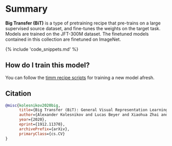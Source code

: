 # Summary

**Big Transfer (BiT)** is a type of pretraining recipe that pre-trains  on a large supervised source dataset, and fine-tunes the weights on the target task. Models are trained on the JFT-300M dataset. The finetuned models contained in this collection are finetuned on ImageNet.

{% include 'code_snippets.md' %}

## How do I train this model?

You can follow the [timm recipe scripts](https://rwightman.github.io/pytorch-image-models/scripts/) for training a new model afresh.

## Citation

```BibTeX
@misc{kolesnikov2020big,
      title={Big Transfer (BiT): General Visual Representation Learning}, 
      author={Alexander Kolesnikov and Lucas Beyer and Xiaohua Zhai and Joan Puigcerver and Jessica Yung and Sylvain Gelly and Neil Houlsby},
      year={2020},
      eprint={1912.11370},
      archivePrefix={arXiv},
      primaryClass={cs.CV}
}
```

<!--
Models:
- Name: resnetv2_152x4_bitm
  Metadata:
    Training Data:
    - ImageNet
    - JFT-300M
    Training Techniques:
    - Mixup
    - SGD with Momentum
    - Weight Decay
    Training Resources: Cloud TPUv3-512
    Architecture:
    - 1x1 Convolution
    - Bottleneck Residual Block
    - Convolution
    - Global Average Pooling
    - Group Normalization
    - Max Pooling
    - ReLU
    - Residual Block
    - Residual Connection
    - Softmax
    - Weight Standardization
    File Size: 3746270104
    Tasks:
    - Image Classification
    Training Time: ''
    ID: resnetv2_152x4_bitm
    Crop Pct: '1.0'
    Image Size: '480'
    Interpolation: bilinear
  Code: https://github.com/rwightman/pytorch-image-models/blob/b9843f954b0457af2db4f9dea41a8538f51f5d78/timm/models/resnetv2.py#L465
  Config: ''
  In Collection: Big Transfer
- Name: resnetv2_152x2_bitm
  Metadata:
    Training Data:
    - ImageNet
    - JFT-300M
    Training Techniques:
    - Mixup
    - SGD with Momentum
    - Weight Decay
    Training Resources: ''
    Architecture:
    - 1x1 Convolution
    - Bottleneck Residual Block
    - Convolution
    - Global Average Pooling
    - Group Normalization
    - Max Pooling
    - ReLU
    - Residual Block
    - Residual Connection
    - Softmax
    - Weight Standardization
    File Size: 945476668
    Tasks:
    - Image Classification
    Training Time: ''
    ID: resnetv2_152x2_bitm
    Crop Pct: '1.0'
    Image Size: '480'
    Interpolation: bilinear
  Code: https://github.com/rwightman/pytorch-image-models/blob/b9843f954b0457af2db4f9dea41a8538f51f5d78/timm/models/resnetv2.py#L458
  Config: ''
  In Collection: Big Transfer
- Name: resnetv2_50x1_bitm
  Metadata:
    Epochs: 90
    Batch Size: 4096
    Training Data:
    - ImageNet
    - JFT-300M
    Training Techniques:
    - Mixup
    - SGD with Momentum
    - Weight Decay
    Training Resources: Cloud TPUv3-512
    Architecture:
    - 1x1 Convolution
    - Bottleneck Residual Block
    - Convolution
    - Global Average Pooling
    - Group Normalization
    - Max Pooling
    - ReLU
    - Residual Block
    - Residual Connection
    - Softmax
    - Weight Standardization
    File Size: 102242668
    Tasks:
    - Image Classification
    Training Time: ''
    ID: resnetv2_50x1_bitm
    LR: 0.03
    Layers: 50
    Crop Pct: '1.0'
    Momentum: 0.9
    Image Size: '480'
    Weight Decay: 0.0001
    Interpolation: bilinear
  Code: https://github.com/rwightman/pytorch-image-models/blob/b9843f954b0457af2db4f9dea41a8538f51f5d78/timm/models/resnetv2.py#L430
  Config: ''
  In Collection: Big Transfer
- Name: resnetv2_101x3_bitm
  Metadata:
    Epochs: 90
    Batch Size: 4096
    Training Data:
    - ImageNet
    - JFT-300M
    Training Techniques:
    - Mixup
    - SGD with Momentum
    - Weight Decay
    Training Resources: Cloud TPUv3-512
    Architecture:
    - 1x1 Convolution
    - Bottleneck Residual Block
    - Convolution
    - Global Average Pooling
    - Group Normalization
    - Max Pooling
    - ReLU
    - Residual Block
    - Residual Connection
    - Softmax
    - Weight Standardization
    File Size: 1551830100
    Tasks:
    - Image Classification
    Training Time: ''
    ID: resnetv2_101x3_bitm
    LR: 0.03
    Layers: 101
    Crop Pct: '1.0'
    Momentum: 0.9
    Image Size: '480'
    Weight Decay: 0.0001
    Interpolation: bilinear
  Code: https://github.com/rwightman/pytorch-image-models/blob/b9843f954b0457af2db4f9dea41a8538f51f5d78/timm/models/resnetv2.py#L451
  Config: ''
  In Collection: Big Transfer
- Name: resnetv2_50x3_bitm
  Metadata:
    Epochs: 90
    Batch Size: 4096
    Training Data:
    - ImageNet
    - JFT-300M
    Training Techniques:
    - Mixup
    - SGD with Momentum
    - Weight Decay
    Training Resources: Cloud TPUv3-512
    Architecture:
    - 1x1 Convolution
    - Bottleneck Residual Block
    - Convolution
    - Global Average Pooling
    - Group Normalization
    - Max Pooling
    - ReLU
    - Residual Block
    - Residual Connection
    - Softmax
    - Weight Standardization
    File Size: 869321580
    Tasks:
    - Image Classification
    Training Time: ''
    ID: resnetv2_50x3_bitm
    LR: 0.03
    Layers: 50
    Crop Pct: '1.0'
    Momentum: 0.9
    Image Size: '480'
    Weight Decay: 0.0001
    Interpolation: bilinear
  Code: https://github.com/rwightman/pytorch-image-models/blob/b9843f954b0457af2db4f9dea41a8538f51f5d78/timm/models/resnetv2.py#L437
  Config: ''
  In Collection: Big Transfer
- Name: resnetv2_101x1_bitm
  Metadata:
    Epochs: 90
    Batch Size: 4096
    Training Data:
    - ImageNet
    - JFT-300M
    Training Techniques:
    - Mixup
    - SGD with Momentum
    - Weight Decay
    Training Resources: Cloud TPUv3-512
    Architecture:
    - 1x1 Convolution
    - Bottleneck Residual Block
    - Convolution
    - Global Average Pooling
    - Group Normalization
    - Max Pooling
    - ReLU
    - Residual Block
    - Residual Connection
    - Softmax
    - Weight Standardization
    File Size: 178256468
    Tasks:
    - Image Classification
    Training Time: ''
    ID: resnetv2_101x1_bitm
    LR: 0.03
    Layers: 101
    Crop Pct: '1.0'
    Momentum: 0.9
    Image Size: '480'
    Weight Decay: 0.0001
    Interpolation: bilinear
  Code: https://github.com/rwightman/pytorch-image-models/blob/b9843f954b0457af2db4f9dea41a8538f51f5d78/timm/models/resnetv2.py#L444
  Config: ''
  In Collection: Big Transfer
Collections:
- Name: Big Transfer
  Paper:
    title: 'Big Transfer (BiT): General Visual Representation Learning'
    url: https://paperswithcode.com//paper/large-scale-learning-of-general-visual
  type: model-index
Type: model-index
-->
